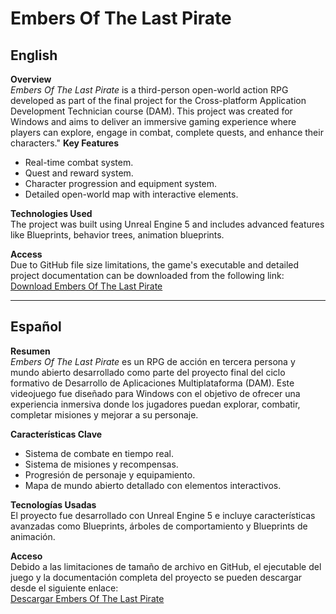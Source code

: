 # Embers Of The Last Pirate

## English  

**Overview**  
*Embers Of The Last Pirate* is a third-person open-world action RPG developed as part of the final project for the Cross-platform Application Development Technician course (DAM). This project was created for Windows and aims to deliver an immersive gaming experience where players can explore, engage in combat, complete quests, and enhance their characters."
**Key Features**  
- Real-time combat system.  
- Quest and reward system.  
- Character progression and equipment system.  
- Detailed open-world map with interactive elements.  

**Technologies Used**  
The project was built using Unreal Engine 5 and includes advanced features like Blueprints, behavior trees, animation blueprints.

**Access**  
Due to GitHub file size limitations, the game's executable and detailed project documentation can be downloaded from the following link:  
[Download Embers Of The Last Pirate](https://drive.google.com/drive/folders/1mbkN70s5xvDkJMLxunCNiKWzv0P2SuJA?usp=sharing)


---

## Español  

**Resumen**  
*Embers Of The Last Pirate* es un RPG de acción en tercera persona y mundo abierto desarrollado como parte del proyecto final del ciclo formativo de Desarrollo de Aplicaciones Multiplataforma (DAM). Este videojuego fue diseñado para Windows con el objetivo de ofrecer una experiencia inmersiva donde los jugadores puedan explorar, combatir, completar misiones y mejorar a su personaje.  

**Características Clave**  
- Sistema de combate en tiempo real.  
- Sistema de misiones y recompensas.  
- Progresión de personaje y equipamiento.  
- Mapa de mundo abierto detallado con elementos interactivos.  

**Tecnologías Usadas**  
El proyecto fue desarrollado con Unreal Engine 5 e incluye características avanzadas como Blueprints, árboles de comportamiento y Blueprints de animación.

**Acceso**  
Debido a las limitaciones de tamaño de archivo en GitHub, el ejecutable del juego y la documentación completa del proyecto se pueden descargar desde el siguiente enlace:  
[Descargar Embers Of The Last Pirate](https://drive.google.com/drive/folders/1mbkN70s5xvDkJMLxunCNiKWzv0P2SuJA?usp=sharing)

